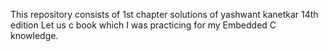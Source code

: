 This repository consists of 1st chapter solutions of yashwant kanetkar 14th edition Let us c book which 
I was practicing for my Embedded C knowledge.
